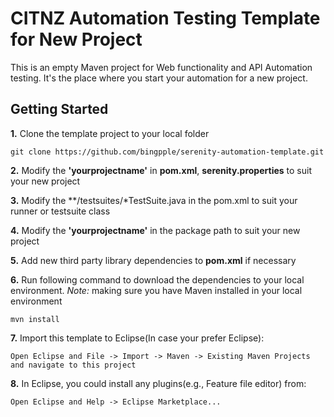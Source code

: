 # CITNZ Automation Testing Template for New Project

This is an empty Maven project for Web functionality and API Automation testing. It's the place where you start your automation for a new project.

## Getting Started

**1.** Clone the template project to your local folder

```
git clone https://github.com/bingpple/serenity-automation-template.git
```
**2.** Modify the **'yourprojectname'** in **pom.xml**, **serenity.properties** to suit your new project

**3.** Modify the  <include>**/testsuites/*TestSuite.java</include> in the pom.xml to suit your runner or testsuite class

**4.** Modify the **'yourprojectname'** in the package path to suit your new project

**5.** Add new third party library dependencies to **pom.xml** if necessary

**6.** Run following command to download the dependencies to your local environment. *Note:* making sure you have Maven installed in your local environment
```
mvn install
```
**7.** Import this template to Eclipse(In case your prefer Eclipse):
```
Open Eclipse and File -> Import -> Maven -> Existing Maven Projects and navigate to this project
```

**8.** In Eclipse, you could install any plugins(e.g., Feature file editor) from:
```
Open Eclipse and Help -> Eclipse Marketplace...
```